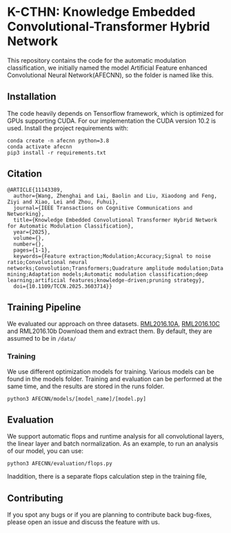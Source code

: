 # K-CTHN: Knowledge Embedded Convolutional-Transformer Hybrid Network 
This repository contains the code for the automatic modulation classification, we initially named the model Artificial Feature enhanced Convolutional Neural Network(AFECNN), so the folder is named like this.


## Installation
The code heavily depends on Tensorflow framework, which is 
optimized  for GPUs supporting CUDA. For our implementation the CUDA version 10.2 is used. Install the project
requirements with:
```
conda create -n afecnn python=3.8
conda activate afecnn
pip3 install -r requirements.txt
```
## Citation
```
@ARTICLE{11143389,
  author={Wang, Zhenghai and Lai, Baolin and Liu, Xiaodong and Feng, Ziyi and Xiao, Lei and Zhou, Fuhui},
  journal={IEEE Transactions on Cognitive Communications and Networking}, 
  title={Knowledge Embedded Convolutional Transformer Hybrid Network for Automatic Modulation Classification}, 
  year={2025},
  volume={},
  number={},
  pages={1-1},
  keywords={Feature extraction;Modulation;Accuracy;Signal to noise ratio;Convolutional neural networks;Convolution;Transformers;Quadrature amplitude modulation;Data mining;Adaptation models;Automatic modulation classification;deep learning;artificial features;knowledge-driven;pruning strategy},
  doi={10.1109/TCCN.2025.3603714}}
```
## Training Pipeline
We evaluated our approach on three datasets. [RML2016.10A](https://opendata.deepsig.io/datasets/2016.10/RML2016.10a.tar.bz), 
[RML2016.10C](https://opendata.deepsig.io/datasets/2016.04/2016.04C.multisnr.tar.bz) and RML2016.10b
Download them and extract them. By default, they are assumed to be in `/data/`

### Training
We use different optimization models for training. Various models can be found in the models folder.
Training and evaluation can be performed at the same time, and the results are stored in the runs folder.
```
python3 AFECNN/models/[model_name]/[model.py]
```


## Evaluation
We support automatic flops and runtime analysis for all  convolutional layers, the linear layer and 
batch normalization. As an example, to run an analysis of our model, you can use:
```
python3 AFECNN/evaluation/flops.py 
```
Inaddition, there is a separate flops calculation step in the training file, 

## Contributing
If you spot any bugs or if you are planning to contribute back bug-fixes, please open an issue and
discuss the feature with us.

